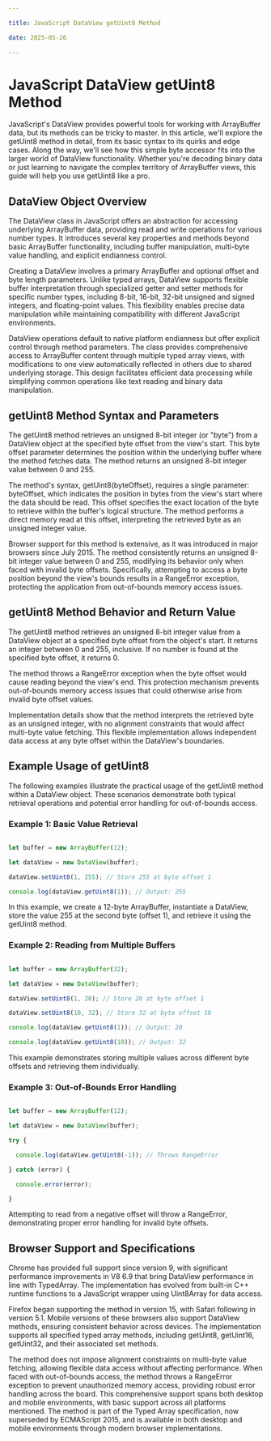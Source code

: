 ```yaml
---

title: JavaScript DataView getUint8 Method

date: 2025-05-26

---
```



# JavaScript DataView getUint8 Method

JavaScript's DataView provides powerful tools for working with ArrayBuffer data, but its methods can be tricky to master. In this article, we'll explore the getUint8 method in detail, from its basic syntax to its quirks and edge cases. Along the way, we'll see how this simple byte accessor fits into the larger world of DataView functionality. Whether you're decoding binary data or just learning to navigate the complex territory of ArrayBuffer views, this guide will help you use getUint8 like a pro.


## DataView Object Overview

The DataView class in JavaScript offers an abstraction for accessing underlying ArrayBuffer data, providing read and write operations for various number types. It introduces several key properties and methods beyond basic ArrayBuffer functionality, including buffer manipulation, multi-byte value handling, and explicit endianness control.

Creating a DataView involves a primary ArrayBuffer and optional offset and byte length parameters. Unlike typed arrays, DataView supports flexible buffer interpretation through specialized getter and setter methods for specific number types, including 8-bit, 16-bit, 32-bit unsigned and signed integers, and floating-point values. This flexibility enables precise data manipulation while maintaining compatibility with different JavaScript environments.

DataView operations default to native platform endianness but offer explicit control through method parameters. The class provides comprehensive access to ArrayBuffer content through multiple typed array views, with modifications to one view automatically reflected in others due to shared underlying storage. This design facilitates efficient data processing while simplifying common operations like text reading and binary data manipulation.


## getUint8 Method Syntax and Parameters

The getUint8 method retrieves an unsigned 8-bit integer (or "byte") from a DataView object at the specified byte offset from the view's start. This byte offset parameter determines the position within the underlying buffer where the method fetches data. The method returns an unsigned 8-bit integer value between 0 and 255.

The method's syntax, getUint8(byteOffset), requires a single parameter: byteOffset, which indicates the position in bytes from the view's start where the data should be read. This offset specifies the exact location of the byte to retrieve within the buffer's logical structure. The method performs a direct memory read at this offset, interpreting the retrieved byte as an unsigned integer value.

Browser support for this method is extensive, as it was introduced in major browsers since July 2015. The method consistently returns an unsigned 8-bit integer value between 0 and 255, modifying its behavior only when faced with invalid byte offsets. Specifically, attempting to access a byte position beyond the view's bounds results in a RangeError exception, protecting the application from out-of-bounds memory access issues.


## getUint8 Method Behavior and Return Value

The getUint8 method retrieves an unsigned 8-bit integer value from a DataView object at a specified byte offset from the object's start. It returns an integer between 0 and 255, inclusive. If no number is found at the specified byte offset, it returns 0.

The method throws a RangeError exception when the byte offset would cause reading beyond the view's end. This protection mechanism prevents out-of-bounds memory access issues that could otherwise arise from invalid byte offset values.

Implementation details show that the method interprets the retrieved byte as an unsigned integer, with no alignment constraints that would affect multi-byte value fetching. This flexible implementation allows independent data access at any byte offset within the DataView's boundaries.


## Example Usage of getUint8

The following examples illustrate the practical usage of the getUint8 method within a DataView object. These scenarios demonstrate both typical retrieval operations and potential error handling for out-of-bounds access.


### Example 1: Basic Value Retrieval

```javascript

let buffer = new ArrayBuffer(12);

let dataView = new DataView(buffer);

dataView.setUint8(1, 255); // Store 255 at byte offset 1

console.log(dataView.getUint8(1)); // Output: 255

```

In this example, we create a 12-byte ArrayBuffer, instantiate a DataView, store the value 255 at the second byte (offset 1), and retrieve it using the getUint8 method.


### Example 2: Reading from Multiple Buffers

```javascript

let buffer = new ArrayBuffer(32);

let dataView = new DataView(buffer);

dataView.setUint8(1, 20); // Store 20 at byte offset 1

dataView.setUint8(10, 32); // Store 32 at byte offset 10

console.log(dataView.getUint8(1)); // Output: 20

console.log(dataView.getUint8(10)); // Output: 32

```

This example demonstrates storing multiple values across different byte offsets and retrieving them individually.


### Example 3: Out-of-Bounds Error Handling

```javascript

let buffer = new ArrayBuffer(12);

let dataView = new DataView(buffer);

try {

  console.log(dataView.getUint8(-1)); // Throws RangeError

} catch (error) {

  console.error(error);

}

```

Attempting to read from a negative offset will throw a RangeError, demonstrating proper error handling for invalid byte offsets.


## Browser Support and Specifications

Chrome has provided full support since version 9, with significant performance improvements in V8 6.9 that bring DataView performance in line with TypedArray. The implementation has evolved from built-in C++ runtime functions to a JavaScript wrapper using Uint8Array for data access.

Firefox began supporting the method in version 15, with Safari following in version 5.1. Mobile versions of these browsers also support DataView methods, ensuring consistent behavior across devices. The implementation supports all specified typed array methods, including getUint8, getUint16, getUint32, and their associated set methods.

The method does not impose alignment constraints on multi-byte value fetching, allowing flexible data access without affecting performance. When faced with out-of-bounds access, the method throws a RangeError exception to prevent unauthorized memory access, providing robust error handling across the board. This comprehensive support spans both desktop and mobile environments, with basic support across all platforms mentioned. The method is part of the Typed Array specification, now superseded by ECMAScript 2015, and is available in both desktop and mobile environments through modern browser implementations.

